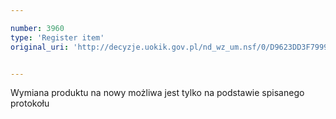 ```yaml
---

number: 3960
type: 'Register item'
original_uri: 'http://decyzje.uokik.gov.pl/nd_wz_um.nsf/0/D9623DD3F7999F55C1257AB10041745C?OpenDocument'


---
```


Wymiana produktu na nowy możliwa jest tylko na podstawie spisanego protokołu
